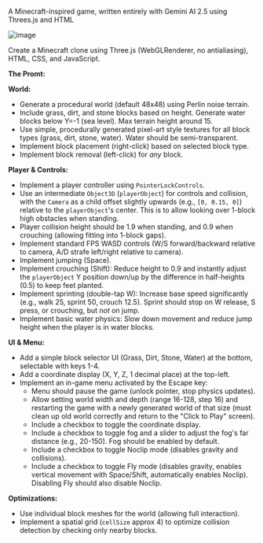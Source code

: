 A Minecraft-inspired game, written entirely with Gemini AI 2.5 using Threes.js and HTML

![image](https://github.com/user-attachments/assets/c3395acd-7c59-445b-8bb2-1604e30c508d)

Create a Minecraft clone using Three.js (WebGLRenderer, no antialiasing), HTML, CSS, and JavaScript.

**The Promt:**

**World:**
* Generate a procedural world (default 48x48) using Perlin noise terrain.
* Include grass, dirt, and stone blocks based on height. Generate water blocks below Y=-1 (sea level). Max terrain height around 15.
* Use simple, procedurally generated pixel-art style textures for all block types (grass, dirt, stone, water). Water should be semi-transparent.
* Implement block placement (right-click) based on selected block type.
* Implement block removal (left-click) for *any* block.

**Player & Controls:**
* Implement a player controller using `PointerLockControls`.
* Use an intermediate `Object3D` (`playerObject`) for controls and collision, with the `Camera` as a child offset slightly upwards (e.g., `[0, 0.15, 0]`) relative to the `playerObject`'s center. This is to allow looking over 1-block high obstacles when standing.
* Player collision height should be 1.9 when standing, and 0.9 when crouching (allowing fitting into 1-block gaps).
* Implement standard FPS WASD controls (W/S forward/backward relative to camera, A/D strafe left/right relative to camera).
* Implement jumping (Space).
* Implement crouching (Shift): Reduce height to 0.9 and instantly adjust the `playerObject` Y position down/up by the difference in half-heights (0.5) to keep feet planted.
* Implement sprinting (double-tap W): Increase base speed significantly (e.g., walk 25, sprint 50, crouch 12.5). Sprint should stop on W release, S press, or crouching, but *not* on jump.
* Implement basic water physics: Slow down movement and reduce jump height when the player is in water blocks.

**UI & Menu:**
* Add a simple block selector UI (Grass, Dirt, Stone, Water) at the bottom, selectable with keys 1-4.
* Add a coordinate display (X, Y, Z, 1 decimal place) at the top-left.
* Implement an in-game menu activated by the Escape key:
    * Menu should pause the game (unlock pointer, stop physics updates).
    * Allow setting world width and depth (range 16-128, step 16) and restarting the game with a newly generated world of that size (must clean up old world correctly and return to the "Click to Play" screen).
    * Include a checkbox to toggle the coordinate display.
    * Include a checkbox to toggle fog and a slider to adjust the fog's far distance (e.g., 20-150). Fog should be enabled by default.
    * Include a checkbox to toggle Noclip mode (disables gravity and collisions).
    * Include a checkbox to toggle Fly mode (disables gravity, enables vertical movement with Space/Shift, automatically enables Noclip). Disabling Fly should also disable Noclip.

**Optimizations:**
* Use individual block meshes for the world (allowing full interaction).
* Implement a spatial grid (`cellSize` approx 4) to optimize collision detection by checking only nearby blocks.

